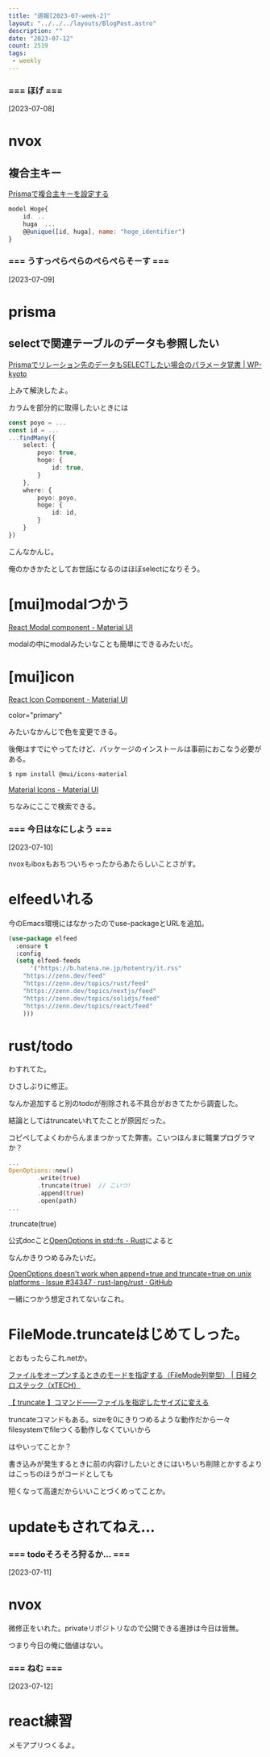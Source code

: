 ```yaml
---
title: "週報[2023-07-week-2]"
layout: "../../../layouts/BlogPost.astro"
description: ""
date: "2023-07-12"
count: 2519
tags:
 - weekly
---
```





### === ほげ ===

[2023-07-08]

# nvox

## 複合主キー

[Prismaで複合主キーを設定する](https://zenn.dev/kaz_z/articles/prisma-unique-key)

```js
model Hoge{
	id. ..
	huga  ...
	@@unique([id, huga], name: "hoge_identifier")
}
```


### === うすっぺらぺらのぺらぺらそーす ===

[2023-07-09]

# prisma

## selectで関連テーブルのデータも参照したい

[Prismaでリレーション先のデータもSELECTしたい場合のパラメータ覚書 | WP-kyoto](https://wp-kyoto.net/prisma-select-relational-table-data/)

上みて解決したよ。

カラムを部分的に取得したいときには

```typescript
const poyo = ...
const id = ...
...findMany({
	select: {
		poyo: true,
		hoge: {
			id: true,
		}
	},
	where: {
		poyo: poyo,
		hoge: {
			id: id,
		}
	}
})
```

こんなかんじ。

俺のかきかたとしてお世話になるのはほぼselectになりそう。

# [mui]modalつかう

[React Modal component - Material UI](https://mui.com/material-ui/react-modal/)

modalの中にmodalみたいなことも簡単にできるみたいだ。

# [mui]icon

[React Icon Component - Material UI](https://mui.com/material-ui/icons/)

color="primary"

みたいなかんじで色を変更できる。

後俺はすでにやってたけど、パッケージのインストールは事前におこなう必要がある。

```bash
$ npm install @mui/icons-material
```

[Material Icons - Material UI](https://mui.com/material-ui/material-icons/)

ちなみにここで検索できる。


### === 今日はなにしよう ===

[2023-07-10]

nvoxもiboxもおちついちゃったからあたらしいことさがす。

# elfeedいれる

今のEmacs環境にはなかったのでuse-packageとURLを追加。

```lisp
(use-package elfeed
  :ensure t
  :config
  (setq elfeed-feeds
	  '("https://b.hatena.ne.jp/hotentry/it.rss"
	"https://zenn.dev/feed"
	"https://zenn.dev/topics/rust/feed"
	"https://zenn.dev/topics/nextjs/feed"
	"https://zenn.dev/topics/solidjs/feed"
	"https://zenn.dev/topics/react/feed"
	)))
```

# rust/todo

わすれてた。

ひさしぶりに修正。

なんか追加すると別のtodoが削除される不具合がおきてたから調査した。

結論としてはtruncateいれてたことが原因だった。

コピペしてよくわからんままつかってた弊害。こいつほんまに職業プログラマか？

```rust
...
OpenOptions::new()
		.write(true)
		.truncate(true)  // こいつ!
		.append(true)
		.open(path)
...
```

.truncate(true)

公式docこと[OpenOptions in std::fs - Rust](https://doc.rust-lang.org/std/fs/struct.OpenOptions.html#method.truncate)によると

なんかきりつめるみたいだ。

[OpenOptions doesn&#39;t work when append=true and truncate=true on unix platforms · Issue #34347 · rust-lang/rust · GitHub](https://github.com/rust-lang/rust/issues/34347)

一緒につかう想定されてないなこれ。

# FileMode.truncateはじめてしった。

とおもったらこれ.netか。

[ファイルをオープンするときのモードを指定する（FileMode列挙型） | 日経クロステック（xTECH）](https://xtech.nikkei.com/it/article/COLUMN/20070206/260876/)

[【 truncate 】コマンド――ファイルを指定したサイズに変える](https://atmarkit.itmedia.co.jp/ait/articles/1712/01/news017.html)

truncateコマンドもある。sizeを0にきりつめるような動作だから一々filesystemでfileつくる動作しなくていいから

はやいってことか？

書き込みが発生するときに前の内容けしたいときにはいちいち削除とかするよりはこっちのほうがコードとしても

短くなって高速だからいいことづくめってことか。

# updateもされてねえ...


### === todoそろそろ狩るか... ===

[2023-07-11]

# nvox

微修正をいれた。privateリポジトリなので公開できる進捗は今日は皆無。

つまり今日の俺に価値はない。


### === ねむ ===

[2023-07-12]


# react練習

メモアプリつくるよ。
